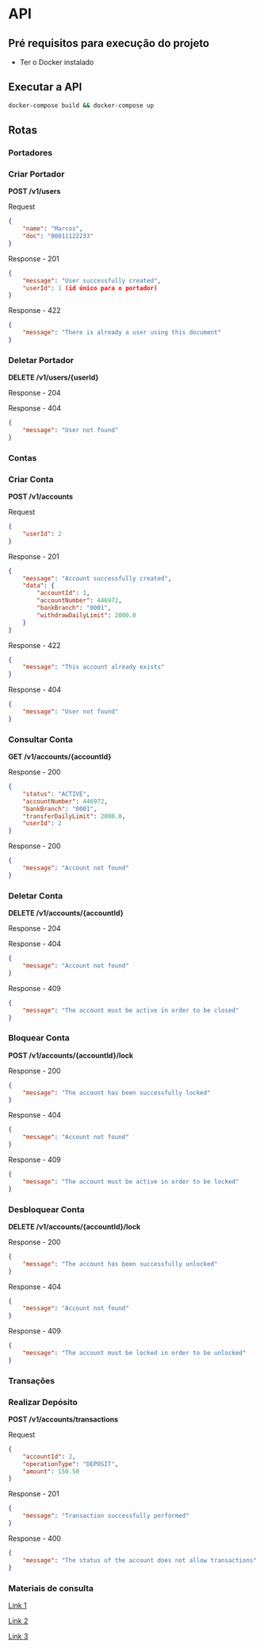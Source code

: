 # API

## Pré requisitos para execução do projeto
- Ter o Docker instalado

## Executar a API
``` bash
docker-compose build && docker-compose up
```

## Rotas

### Portadores

### Criar Portador
**POST /v1/users**

Request
``` json
{
    "name": "Marcos",
    "doc": "00011122233"
}
```

Response - 201
``` json
{
    "message": "User successfully created",
    "userId": 1 (id único para o portador)
}
```

Response - 422
``` json
{
    "message": "There is already a user using this document"
}
```

### Deletar Portador
**DELETE /v1/users/{userId}**

Response - 204

Response - 404
``` json
{
    "message": "User not found"
}
```

### Contas

### Criar Conta
**POST /v1/accounts**

Request
``` json
{
    "userId": 2
}
```

Response - 201
``` json
{
    "message": "Account successfully created",
    "data": {
        "accountId": 1,
        "accountNumber": 446972,
        "bankBranch": "0001",
        "withdrawDailyLimit": 2000.0
    }
}
```

Response - 422
``` json
{
    "message": "This account already exists"
}
```

Response - 404
``` json
{
    "message": "User not found"
}
```

### Consultar Conta
**GET /v1/accounts/{accountId}**

Response - 200
``` json
{
    "status": "ACTIVE",
    "accountNumber": 446972,
    "bankBranch": "0001",
    "transferDailyLimit": 2000.0,
    "userId": 2
}
```

Response - 200
``` json
{
    "message": "Account not found"
}
```

### Deletar Conta
**DELETE /v1/accounts/{accountId}**

Response - 204

Response - 404
``` json
{
    "message": "Account not found"
}
```

Response - 409
``` json
{
    "message": "The account must be active in order to be closed"
}
```

### Bloquear Conta
**POST /v1/accounts/{accountId}/lock**

Response - 200
``` json
{
    "message": "The account has been successfully locked"
}
```

Response - 404
``` json
{
    "message": "Account not found"
}
```

Response - 409
``` json
{
    "message": "The account must be active in order to be locked"
}
```

### Desbloquear Conta
**DELETE /v1/accounts/{accountId}/lock**

Response - 200
``` json
{
    "message": "The account has been successfully unlocked"
}
```

Response - 404
``` json
{
    "message": "Account not found"
}
```

Response - 409
``` json
{
    "message": "The account must be locked in order to be unlocked"
}
```

### Transações

### Realizar Depósito
**POST /v1/accounts/transactions**

Request
``` json
{
    "accountId": 2,
    "operationType": "DEPOSIT",
    "amount": 150.50
}
```

Response - 201
``` json
{
    "message": "Transaction successfully performed"
}
```

Response - 400
``` json
{
    "message": "The status of the account does not allow transactions"
}
```

### Materiais de consulta
[Link 1](https://ichi.pro/pt/criar-e-preencher-um-banco-de-dados-postgres-com-docker-compose-247804571125807)

[Link 2](https://www.youtube.com/watch?v=b6pYcTr4pCs)

[Link 3](https://vsupalov.com/flask-sqlalchemy-postgres/)
